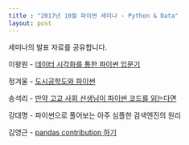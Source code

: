 ```yaml
---
title : "2017년 10월 파이썬 세미나 - Python & Data"
layout: post
---
```


세미나의 발표 자료를 공유합니다.  

이왕원 - [데이터 시각화를 통한 파이썬 입문기](https://drive.google.com/file/d/0B04jSuA8eIqqOXN1TldMTnpWd25DV0NpdGdiampJTUxvbjNV/view?usp=sharing)  

정겨울 - [도시공학도와 파이썬](https://www.slideshare.net/secret/csrnzLg1BG2Sfk)  

송석리 - [만약 고교 사회 선생님이 파이썬 코드를 읽는다면](https://drive.google.com/a/pycon.kr/file/d/0B04jSuA8eIqqUVdDTFBfLXR0UDJJbGFTUTRDcEhPdVRRN2dZ/view?usp=sharing)  

강대명 - 파이썬으로 풀어보는 아주 심플한 검색엔진의 원리  

김영근 - [pandas contribution 하기](https://drive.google.com/file/d/0B04jSuA8eIqqeVZOSnBKTmlMOU0/view?usp=sharing)  
